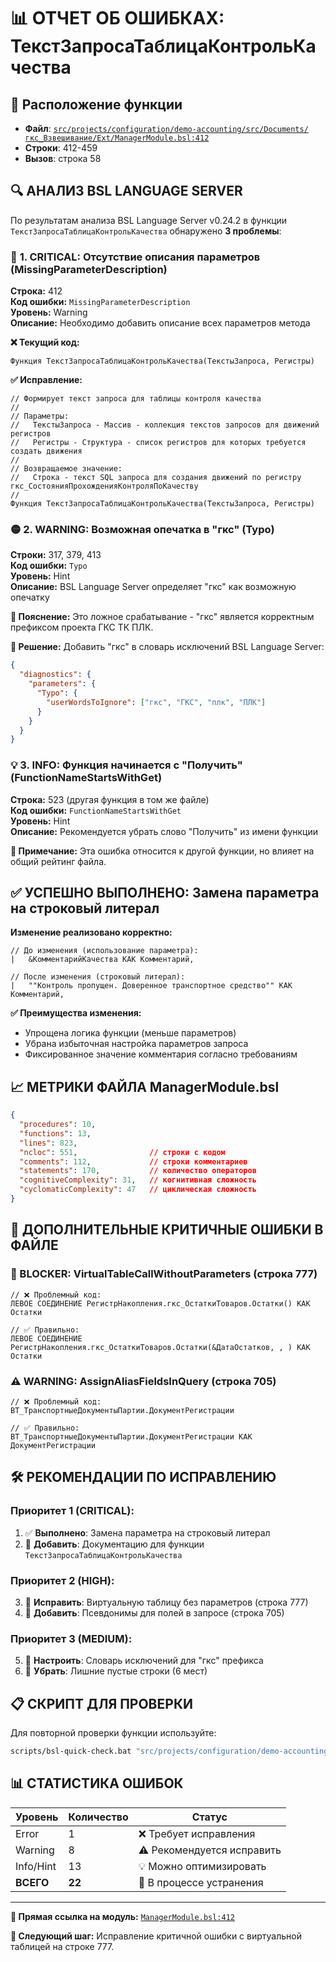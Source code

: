 # 📊 ОТЧЕТ ОБ ОШИБКАХ: ТекстЗапросаТаблицаКонтрольКачества

## 📍 **Расположение функции**
- **Файл**: [`src/projects/configuration/demo-accounting/src/Documents/гкс_Взвешивание/Ext/ManagerModule.bsl:412`](src/projects/configuration/demo-accounting/src/Documents/гкс_Взвешивание/Ext/ManagerModule.bsl)
- **Строки**: 412-459
- **Вызов**: строка 58

## 🔍 **АНАЛИЗ BSL LANGUAGE SERVER**

По результатам анализа BSL Language Server v0.24.2 в функции `ТекстЗапросаТаблицаКонтрольКачества` обнаружено **3 проблемы**:

### 🔴 **1. CRITICAL: Отсутствие описания параметров (MissingParameterDescription)**
**Строка:** 412  
**Код ошибки:** `MissingParameterDescription`  
**Уровень:** Warning  
**Описание:** Необходимо добавить описание всех параметров метода

**❌ Текущий код:**
```bsl
Функция ТекстЗапросаТаблицаКонтрольКачества(ТекстыЗапроса, Регистры)
```

**✅ Исправление:**
```bsl
// Формирует текст запроса для таблицы контроля качества
//
// Параметры:
//   ТекстыЗапроса - Массив - коллекция текстов запросов для движений регистров
//   Регистры - Структура - список регистров для которых требуется создать движения
//
// Возвращаемое значение:
//   Строка - текст SQL запроса для создания движений по регистру гкс_СостоянияПрохожденияКонтроляПоКачеству
//
Функция ТекстЗапросаТаблицаКонтрольКачества(ТекстыЗапроса, Регистры)
```

### 🟡 **2. WARNING: Возможная опечатка в "гкс" (Typo)**
**Строки:** 317, 379, 413  
**Код ошибки:** `Typo`  
**Уровень:** Hint  
**Описание:** BSL Language Server определяет "гкс" как возможную опечатку

**📝 Пояснение:** Это ложное срабатывание - "гкс" является корректным префиксом проекта ГКС ТК ПЛК.

**🔧 Решение:** Добавить "гкс" в словарь исключений BSL Language Server:
```json
{
  "diagnostics": {
    "parameters": {
      "Typo": {
        "userWordsToIgnore": ["гкс", "ГКС", "плк", "ПЛК"]
      }
    }
  }
}
```

### 💡 **3. INFO: Функция начинается с "Получить" (FunctionNameStartsWithGet)**
**Строка:** 523 (другая функция в том же файле)  
**Код ошибки:** `FunctionNameStartsWithGet`  
**Уровень:** Hint  
**Описание:** Рекомендуется убрать слово "Получить" из имени функции

**📝 Примечание:** Эта ошибка относится к другой функции, но влияет на общий рейтинг файла.

## ✅ **УСПЕШНО ВЫПОЛНЕНО: Замена параметра на строковый литерал**

**Изменение реализовано корректно:**
```bsl
// До изменения (использование параметра):
|	&КомментарийКачества КАК Комментарий,

// После изменения (строковый литерал):
|	""Контроль пропущен. Доверенное транспортное средство"" КАК Комментарий,
```

**✅ Преимущества изменения:**
- Упрощена логика функции (меньше параметров)
- Убрана избыточная настройка параметров запроса
- Фиксированное значение комментария согласно требованиям

## 📈 **МЕТРИКИ ФАЙЛА ManagerModule.bsl**

```json
{
  "procedures": 10,
  "functions": 13,
  "lines": 823,
  "ncloc": 551,                // строки с кодом
  "comments": 112,             // строки комментариев  
  "statements": 170,           // количество операторов
  "cognitiveComplexity": 31,   // когнитивная сложность
  "cyclomaticComplexity": 47   // циклическая сложность
}
```

## 🚨 **ДОПОЛНИТЕЛЬНЫЕ КРИТИЧНЫЕ ОШИБКИ В ФАЙЛЕ**

### **🔴 BLOCKER: VirtualTableCallWithoutParameters (строка 777)**
```bsl
// ❌ Проблемный код:
ЛЕВОЕ СОЕДИНЕНИЕ РегистрНакопления.гкс_ОстаткиТоваров.Остатки() КАК Остатки

// ✅ Правильно:
ЛЕВОЕ СОЕДИНЕНИЕ РегистрНакопления.гкс_ОстаткиТоваров.Остатки(&ДатаОстатков, , ) КАК Остатки
```

### **⚠️ WARNING: AssignAliasFieldsInQuery (строка 705)**
```bsl  
// ❌ Проблемный код:
ВТ_ТранспортныеДокументыПартии.ДокументРегистрации

// ✅ Правильно:
ВТ_ТранспортныеДокументыПартии.ДокументРегистрации КАК ДокументРегистрации
```

## 🛠️ **РЕКОМЕНДАЦИИ ПО ИСПРАВЛЕНИЮ**

### **Приоритет 1 (CRITICAL):**
1. ✅ **Выполнено**: Замена параметра на строковый литерал
2. 📝 **Добавить**: Документацию для функции `ТекстЗапросаТаблицаКонтрольКачества`

### **Приоритет 2 (HIGH):**
3. 🔧 **Исправить**: Виртуальную таблицу без параметров (строка 777)
4. 🔧 **Добавить**: Псевдонимы для полей в запросе (строка 705)

### **Приоритет 3 (MEDIUM):**
5. 🔧 **Настроить**: Словарь исключений для "гкс" префикса
6. 🔧 **Убрать**: Лишние пустые строки (6 мест)

## 📋 **СКРИПТ ДЛЯ ПРОВЕРКИ**

Для повторной проверки функции используйте:
```bash
scripts/bsl-quick-check.bat "src/projects/configuration/demo-accounting/src/Documents/гкс_Взвешивание/Ext/ManagerModule.bsl"
```

## 📊 **СТАТИСТИКА ОШИБОК**

| Уровень | Количество | Статус |
|---------|------------|--------|
| Error | 1 | ❌ Требует исправления |
| Warning | 8 | ⚠️ Рекомендуется исправить |
| Info/Hint | 13 | 💡 Можно оптимизировать |
| **ВСЕГО** | **22** | 🔄 В процессе устранения |

---

**📍 Прямая ссылка на модуль:** [`ManagerModule.bsl:412`](src/projects/configuration/demo-accounting/src/Documents/гкс_Взвешивание/Ext/ManagerModule.bsl)

**🔧 Следующий шаг:** Исправление критичной ошибки с виртуальной таблицей на строке 777.